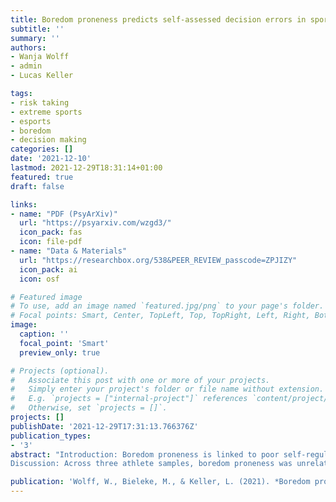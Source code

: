 ```yaml
---
title: Boredom proneness predicts self-assessed decision errors in sports but is unrelated to risk taking in general
subtitle: ''
summary: ''
authors:
- Wanja Wolff
- admin
- Lucas Keller

tags:
- risk taking
- extreme sports
- esports
- boredom
- decision making
categories: []
date: '2021-12-10'
lastmod: 2021-12-29T18:31:14+01:00
featured: true
draft: false

links:
- name: "PDF (PsyArXiv)"
  url: "https://psyarxiv.com/wzgd3/"
  icon_pack: fas
  icon: file-pdf
- name: "Data & Materials"
  url: "https://researchbox.org/538&PEER_REVIEW_passcode=ZPJIZY"
  icon_pack: ai
  icon: osf

# Featured image
# To use, add an image named `featured.jpg/png` to your page's folder.
# Focal points: Smart, Center, TopLeft, Top, TopRight, Left, Right, BottomLeft, Bottom, BottomRight.
image:
  caption: ''
  focal_point: 'Smart'
  preview_only: true

# Projects (optional).
#   Associate this post with one or more of your projects.
#   Simply enter your project's folder or file name without extension.
#   E.g. `projects = ["internal-project"]` references `content/project/deep-learning/index.md`.
#   Otherwise, set `projects = []`.
projects: []
publishDate: '2021-12-29T17:31:13.766376Z'
publication_types:
- '3'
abstract: "Introduction: Boredom proneness is linked to poor self-regulation, leading to poor decision making and/or increased risk taking. These links have not yet been investigated in the domain of sports and exercise. However, poor decisions or excessive risk behavior would be highly detrimental to sporting performance and, in some cases, even cause physical harm. Here, we address this gap by assessing if boredom proneness is linked to general risk taking, sport-specific risk taking, and to regrets about sports-specific decision errors with respect to acting too risky or too passively. Methods: N = 936 athletes (27.6 ± 9.0 years, 89.6% men) – n = 330 Climbers (31.8 ± 10.7 years, 82.4% men), n = 83 Snowboarders (29.9 ± 8.3 years, 79.5% men), and n = 523 Esports athletes (24.6 ± 6.3 years, 95.8% men) – completed the Short Boredom Proneness Scale (SBPS), along with measures for objective risk taking (Balloon Analogue Risk Task; BART), subjective risk taking (general willingness to take risks), as well as assessments for sport-specific risk taking and regrets for sports-specific decision errors (taking too many risks, failing to act at all). In the two extreme sports samples (Climbers and Snowboarders), we additionally assessed self-selected outcome certainty in a hypothetical sports-specific scenario where an error would result in physical harm. Results: A series of multiple regression analyses revealed that boredom proneness was unrelated to objective and subjective general risk taking, but a significant predictor of sport-specific risk taking and higher risk taking in the sports scenario (Climbers and Snowboarders only). Most importantly, boredom proneness predicted regrets for taking too many risks and being too passive. Exploratory post-hoc analyses further indicated that boredom proneness in extreme sports athletes was lower than in esports athletes. Higher boredom proneness was significantly related to lower skill levels across all kinds of sport.
Discussion: Across three athlete samples, boredom proneness was unrelated to general risk taking but significantly related to poorer decision making, as indicated by regrets about acting too risky and too passively, as well as demanding a significantly lower safety threshold to make a risky sports-specific choice. While at odds with the often reported link between boredom proneness and risk taking, these results are consistent with the conceptualization of boredom proneness as a maladaptive self-regulatory disposition that leads to noisy decision making in sports. In addition, we provide preliminary evidence that boredom proneness covaries with self-selection into specific types of sports and might also stand in the way of skill acquisition in sports."

publication: 'Wolff, W., Bieleke, M., & Keller, L. (2021). *Boredom proneness predicts self-assessed decision errors in sports but is unrelated to risk taking in general.* PsyArXiv. https://doi.org/10.31234/osf.io/wzgd3'
---
```


